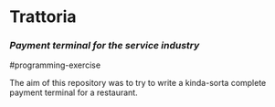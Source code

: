 # Trattoria
### *Payment terminal for the service industry*
#programming-exercise

The aim of this repository was to try to write a kinda-sorta complete payment terminal for a restaurant. 